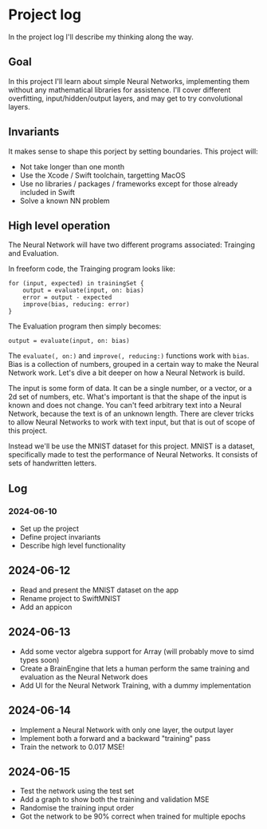 
# Project log

In the project log I'll describe my thinking along the way.

## Goal

In this project I'll learn about simple Neural Networks, implementing them
without any mathematical libraries for assistence.
I'll cover different overfitting, input/hidden/output layers, and may get to 
try convolutional layers.

## Invariants

It makes sense to shape this porject by setting boundaries. This project will:

* Not take longer than one month
* Use the Xcode / Swift toolchain, targetting MacOS
* Use no libraries / packages / frameworks except for those already included in Swift
* Solve a known NN problem

## High level operation

The Neural Network will have two different programs associated: Trainging and Evaluation.

In freeform code, the Trainging program looks like:

    for (input, expected) in trainingSet {
        output = evaluate(input, on: bias)
        error = output - expected
        improve(bias, reducing: error)
    }

The Evaluation program then simply becomes:

    output = evaluate(input, on: bias)
    
The `evaluate(, on:)` and `improve(, reducing:)` functions work with `bias`.
Bias is a collection of numbers, grouped in a certain way to make the Neural Network work.
Let's dive a bit deeper on how a Neural Network is build.

The input is some form of data. It can be a single number, or a vector, or a 2d set of numbers, etc.
What's important is that the shape of the input is known and does not change. You can't feed arbitrary
text into a Neural Network, because the text is of an unknown length. There are clever tricks to allow
Neural Networks to work with text input, but that is out of scope of this project.

Instead we'll be use the MNIST dataset for this project. MNIST is a dataset, specifically made to test
the performance of Neural Networks. It consists of sets of handwritten letters.
    
## Log

### 2024-06-10

- Set up the project
- Define project invariants
- Describe high level functionality

## 2024-06-12

- Read and present the MNIST dataset on the app
- Rename project to SwiftMNIST
- Add an appicon

## 2024-06-13

- Add some vector algebra support for Array (will probably move to simd types soon)
- Create a BrainEngine that lets a human perform the same training and evaluation as the Neural Network does
- Add UI for the Neural Network Training, with a dummy implementation

## 2024-06-14

- Implement a Neural Network with only one layer, the output layer
- Implement both a forward and a backward "training" pass
- Train the network to 0.017 MSE!

## 2024-06-15

- Test the network using the test set
- Add a graph to show both the training and validation MSE
- Randomise the training input order
- Got the network to be 90% correct when trained for multiple epochs
